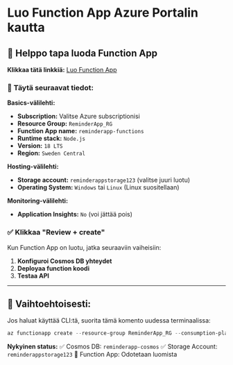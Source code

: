 # Luo Function App Azure Portalin kautta

## 🚀 **Helppo tapa luoda Function App**

**Klikkaa tätä linkkiä:** [Luo Function App](https://portal.azure.com/#create/Microsoft.FunctionApp)

### 📝 **Täytä seuraavat tiedot:**

**Basics-välilehti:**
- **Subscription:** Valitse Azure subscriptionisi
- **Resource Group:** `ReminderApp_RG`
- **Function App name:** `reminderapp-functions`
- **Runtime stack:** `Node.js`
- **Version:** `18 LTS`
- **Region:** `Sweden Central`

**Hosting-välilehti:**
- **Storage account:** `reminderappstorage123` (valitse juuri luotu)
- **Operating System:** `Windows` tai `Linux` (Linux suositellaan)

**Monitoring-välilehti:**
- **Application Insights:** `No` (voi jättää pois)

### ✅ **Klikkaa "Review + create"**

Kun Function App on luotu, jatka seuraaviin vaiheisiin:

1. **Konfiguroi Cosmos DB yhteydet**
2. **Deployaa function koodi**
3. **Testaa API**

---

## 🔗 **Vaihtoehtoisesti:**

Jos haluat käyttää CLI:tä, suorita tämä komento uudessa terminaalissa:

```powershell
az functionapp create --resource-group ReminderApp_RG --consumption-plan-location "Sweden Central" --runtime node --runtime-version 18 --functions-version 4 --name reminderapp-functions --storage-account reminderappstorage123
```

**Nykyinen status:**
✅ Cosmos DB: `reminderapp-cosmos`
✅ Storage Account: `reminderappstorage123`
🔄 Function App: Odotetaan luomista
